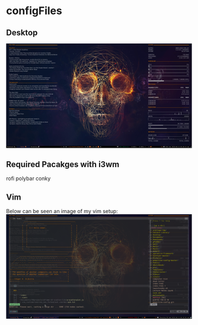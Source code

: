 # configFiles
## Desktop
![Desktop](https://github.com/adamdadd/configFiles/blob/master/1526143713.png)
## Required Pacakges with i3wm

rofi
polybar
conky

## Vim
Below can be seen an image of my vim setup:
![Vim](https://github.com/adamdadd/configFiles/blob/master/1536730197.png)
